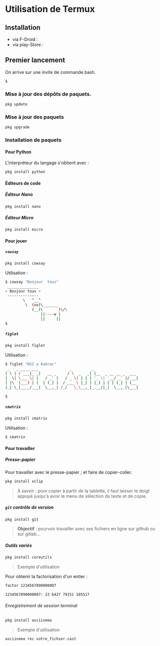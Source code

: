 # Utilisation de Termux

## Installation
* via F-Droid :
* via play-Store :

## Premier lancement

On arrive sur une invite de commande bash.
```bash
$
```

### Mise à jour des dépôts de paquets.

```bash
pkg update
```

### Mise à jour des paquets

```bash
pkg upgrade
```

### Installation de paquets

#### Pour Python

L'interpréteur du langage s'obtient avec :

```bash
pkg install python
```

#### Éditeurs de code

##### Éditeur Nano

```bash
pkg install nano
```

##### Éditeur Micro

```bash
pkg install micro
```

#### Pour jouer

##### `cowsay`

```bash
pkg install cowsay
```

Utilisation :

```bash
$ cowsay "Bonjour  tous"
 ______________
< Bonjour tous >
 --------------
        \   ^__^
         \  (oo)\_______
            (__)\       )\/\
                ||----w |
                ||     ||
$
```

##### `figlet`

```bash
pkg install figlet
```

Utilisation :

```bash
$ figlet "NSI a Aubrac"
 _   _ ____ ___              _         _
| \ | / ___|_ _|   __ _     / \  _   _| |__  _ __ __ _  ___
|  \| \___ \| |   / _` |   / _ \| | | | '_ \| '__/ _` |/ __|
| |\  |___) | |  | (_| |  / ___ \ |_| | |_) | | | (_| | (__
|_| \_|____/___|  \__,_| /_/   \_\__,_|_.__/|_|  \__,_|\___|

$
```

##### `cmatrix`

```bash
pkg install cmatrix
```

Utilisation :

```bash
$ cmatrix
```

#### Pour travailler

##### Presse-papier
Pour travailler avec le presse-papier ; et faire de copier-coller.

```bash
pkg install xclip
```

> À savoir : pour copier à partir de la tablette, il faut laisser le doigt appuyé jusqu'à avoir le menu de sélection du texte et de copie.

##### `git` contrôle de version

```bash
pkg install git
```

> **Objectif** : pourvoir travailler avec ses fichiers en ligne sur github ou sur gitlab...

##### Outils variés

```bash
pkg install coreutils
```

> Exemple d'utilisation

Pour obtenir la factorisation d'un entier :

```bash
factor 1234567890000007
```

```
1234567890000007: 23 6427 79151 105517
```

###### Enregistrement de session terminal

```bash
pkg install asciinema
```

> Exemple d'utilisation

```bash
asciinema rec votre_fichier.cast
```

